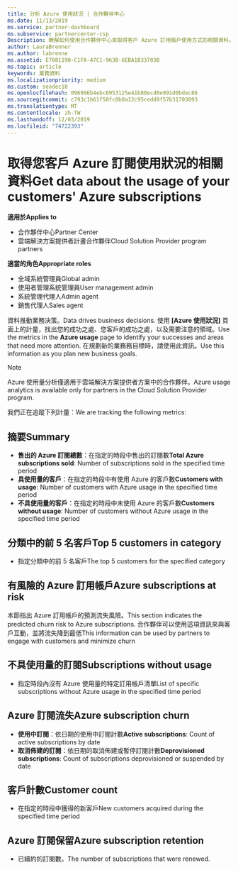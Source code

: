 ```yaml
---
title: 分析 Azure 使用狀況 | 合作夥伴中心
ms.date: 11/13/2019
ms.service: partner-dashboard
ms.subservice: partnercenter-csp
Description: 瞭解如何使用合作夥伴中心來取得客戶 Azure 訂用帳戶使用方式的相關資料。
author: LauraBrenner
ms.author: labrenne
ms.assetid: E7081190-C1FA-47C1-963B-6EBA1B33703B
ms.topic: article
keywords: 業務資料
ms.localizationpriority: medium
ms.custom: seodec18
ms.openlocfilehash: 096996b4ebc6953125e41b80ecd0e991d0bdec86
ms.sourcegitcommit: c793c1b61f50fc0b0a12c95cedd9f57b31703093
ms.translationtype: MT
ms.contentlocale: zh-TW
ms.lasthandoff: 12/03/2019
ms.locfileid: "74722393"
---
```

# <a name="get-data-about-the-usage-of-your-customers-azure-subscriptions"></a><span data-ttu-id="0d021-104">取得您客戶 Azure 訂閱使用狀況的相關資料</span><span class="sxs-lookup"><span data-stu-id="0d021-104">Get data about the usage of your customers' Azure subscriptions</span></span>

<span data-ttu-id="0d021-105">**適用於**</span><span class="sxs-lookup"><span data-stu-id="0d021-105">**Applies to**</span></span>

- <span data-ttu-id="0d021-106">合作夥伴中心</span><span class="sxs-lookup"><span data-stu-id="0d021-106">Partner Center</span></span>
- <span data-ttu-id="0d021-107">雲端解決方案提供者計畫合作夥伴</span><span class="sxs-lookup"><span data-stu-id="0d021-107">Cloud Solution Provider program partners</span></span>

<span data-ttu-id="0d021-108">**適當的角色**</span><span class="sxs-lookup"><span data-stu-id="0d021-108">**Appropriate roles**</span></span>

- <span data-ttu-id="0d021-109">全域系統管理員</span><span class="sxs-lookup"><span data-stu-id="0d021-109">Global admin</span></span>
- <span data-ttu-id="0d021-110">使用者管理系統管理員</span><span class="sxs-lookup"><span data-stu-id="0d021-110">User management admin</span></span>
- <span data-ttu-id="0d021-111">系統管理代理人</span><span class="sxs-lookup"><span data-stu-id="0d021-111">Admin agent</span></span>
- <span data-ttu-id="0d021-112">銷售代理人</span><span class="sxs-lookup"><span data-stu-id="0d021-112">Sales agent</span></span>

<span data-ttu-id="0d021-113">資料推動業務決策。</span><span class="sxs-lookup"><span data-stu-id="0d021-113">Data drives business decisions.</span></span> <span data-ttu-id="0d021-114">使用 **\[Azure 使用狀況\]** 頁面上的計量，找出您的成功之處、您客戶的成功之處，以及需要注意的領域。</span><span class="sxs-lookup"><span data-stu-id="0d021-114">Use the metrics in the **Azure usage** page to identify your successes and areas that need more attention.</span></span> <span data-ttu-id="0d021-115">在規劃新的業務務目標時，請使用此資訊。</span><span class="sxs-lookup"><span data-stu-id="0d021-115">Use this information as you plan new business goals.</span></span>

> [!NOTE]
> <span data-ttu-id="0d021-116">Azure 使用量分析僅適用于雲端解決方案提供者方案中的合作夥伴。</span><span class="sxs-lookup"><span data-stu-id="0d021-116">Azure usage analytics is available only for partners in the Cloud Solution Provider program.</span></span>

<span data-ttu-id="0d021-117">我們正在追蹤下列計量︰</span><span class="sxs-lookup"><span data-stu-id="0d021-117">We are tracking the following metrics:</span></span>

## <a name="summary"></a><span data-ttu-id="0d021-118">摘要</span><span class="sxs-lookup"><span data-stu-id="0d021-118">Summary</span></span>

- <span data-ttu-id="0d021-119">**售出的 Azure 訂閱總數**：在指定的時段中售出的訂閱數</span><span class="sxs-lookup"><span data-stu-id="0d021-119">**Total Azure subscriptions sold**: Number of subscriptions sold in the specified time period</span></span>  
- <span data-ttu-id="0d021-120">**具使用量的客戶**：在指定的時段中有使用 Azure 的客戶數</span><span class="sxs-lookup"><span data-stu-id="0d021-120">**Customers with usage**: Number of customers with Azure usage in the specified time period</span></span>  
- <span data-ttu-id="0d021-121">**不具使用量的客戶**：在指定的時段中未使用 Azure 的客戶數</span><span class="sxs-lookup"><span data-stu-id="0d021-121">**Customers without usage**: Number of customers without Azure usage in the specified time period</span></span>  

## <a name="top-5-customers-in-category"></a><span data-ttu-id="0d021-122">分類中的前 5 名客戶</span><span class="sxs-lookup"><span data-stu-id="0d021-122">Top 5 customers in category</span></span>

- <span data-ttu-id="0d021-123">指定分類中的前 5 名客戶</span><span class="sxs-lookup"><span data-stu-id="0d021-123">The top 5 customers for the specified category</span></span>  

## <a name="azure-subscriptions-at-risk"></a><span data-ttu-id="0d021-124">有風險的 Azure 訂用帳戶</span><span class="sxs-lookup"><span data-stu-id="0d021-124">Azure subscriptions at risk</span></span>

<span data-ttu-id="0d021-125">本節指出 Azure 訂用帳戶的預測流失風險。</span><span class="sxs-lookup"><span data-stu-id="0d021-125">This section indicates the predicted churn risk to Azure subscriptions.</span></span> <span data-ttu-id="0d021-126">合作夥伴可以使用這項資訊來與客戶互動，並將流失降到最低</span><span class="sxs-lookup"><span data-stu-id="0d021-126">This information can be used by partners to engage with customers and minimize churn</span></span>

## <a name="subscriptions-without-usage"></a><span data-ttu-id="0d021-127">不具使用量的訂閱</span><span class="sxs-lookup"><span data-stu-id="0d021-127">Subscriptions without usage</span></span>

- <span data-ttu-id="0d021-128">指定時段內沒有 Azure 使用量的特定訂用帳戶清單</span><span class="sxs-lookup"><span data-stu-id="0d021-128">List of specific subscriptions without Azure usage in the specified time period</span></span>  

## <a name="azure-subscription-churn"></a><span data-ttu-id="0d021-129">Azure 訂閱流失</span><span class="sxs-lookup"><span data-stu-id="0d021-129">Azure subscription churn</span></span>

- <span data-ttu-id="0d021-130">**使用中訂閱**：依日期的使用中訂閱計數</span><span class="sxs-lookup"><span data-stu-id="0d021-130">**Active subscriptions**: Count of active subscriptions by date</span></span>  
- <span data-ttu-id="0d021-131">**取消佈建的訂閱**：依日期的取消佈建或暫停訂閱計數</span><span class="sxs-lookup"><span data-stu-id="0d021-131">**Deprovisioned subscriptions**: Count of subscriptions deprovisioned or suspended by date</span></span>  

## <a name="customer-count"></a><span data-ttu-id="0d021-132">客戶計數</span><span class="sxs-lookup"><span data-stu-id="0d021-132">Customer count</span></span>

- <span data-ttu-id="0d021-133">在指定的時段中獲得的新客戶</span><span class="sxs-lookup"><span data-stu-id="0d021-133">New customers acquired during the specified time period</span></span>  

## <a name="azure-subscription-retention"></a><span data-ttu-id="0d021-134">Azure 訂閱保留</span><span class="sxs-lookup"><span data-stu-id="0d021-134">Azure subscription retention</span></span>

- <span data-ttu-id="0d021-135">已續約的訂閱數。</span><span class="sxs-lookup"><span data-stu-id="0d021-135">The number of subscriptions that were renewed.</span></span>

